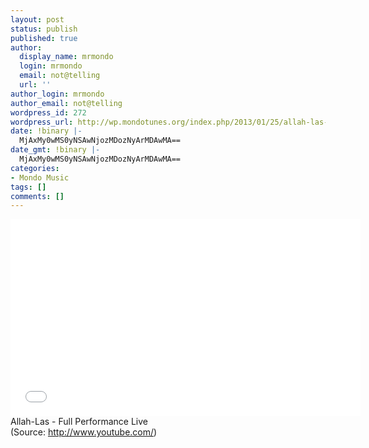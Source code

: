 ```yaml
---
layout: post
status: publish
published: true
author:
  display_name: mrmondo
  login: mrmondo
  email: not@telling
  url: ''
author_login: mrmondo
author_email: not@telling
wordpress_id: 272
wordpress_url: http://wp.mondotunes.org/index.php/2013/01/25/allah-las-full-performance-live/
date: !binary |-
  MjAxMy0wMS0yNSAwNjozMDozNyArMDAwMA==
date_gmt: !binary |-
  MjAxMy0wMS0yNSAwNjozMDozNyArMDAwMA==
categories:
- Mondo Music
tags: []
comments: []
---
```

<iframe width="560" height="315" src="//www.youtube.com/embed/qvb9J3-uwtM" frameborder="0"> </iframe>
Allah-Las - Full Performance Live
<div class="attribution">(<span>Source:</span> <a href="http://www.youtube.com/">http://www.youtube.com/</a>)</div>
